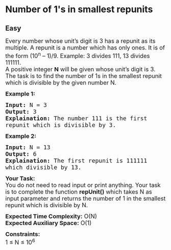# Number of 1's in smallest repunits
## Easy 
<div class="problem-statement">
                <p></p><p><span style="font-size:18px">Every number whose unit’s digit is 3 has a repunit as its multiple. A repunit is a number which has only ones. It is of the form (10<sup>n</sup> – 1)/9. Example: 3 divides 111, 13 divides 111111.<br>
A positive integer <strong>N</strong> will be given whose unit’s digit is 3. The task is to find the number of 1s in the smallest repunit which is divisible by the given number N.</span></p>

<p><strong><span style="font-size:18px">Example 1:</span></strong></p>

<pre><span style="font-size:18px"><strong>Input:</strong> N = 3
<strong>Output:</strong> 3
<strong>Explaination:</strong> The number 111 is the first 
repunit which is divisible by 3.</span></pre>

<p><strong><span style="font-size:18px">Example 2:</span></strong></p>

<pre><span style="font-size:18px"><strong>Input:</strong> N = 13
<strong>Output:</strong> 6
<strong>Explaination:</strong> The first repunit is 111111 
which divisible by 13.</span></pre>

<p><span style="font-size:18px"><strong>Your Task:</strong><br>
You do not need to read input or print anything. Your task is to complete the function <strong>repUnit()</strong> which takes N as input parameter and returns the number of 1 in the smallest repunit which is divisible by N.</span></p>

<p><span style="font-size:18px"><strong>Expected Time Complexity:</strong> O(N)<br>
<strong>Expected Auxiliary Space:</strong> O(1)</span></p>

<p><span style="font-size:18px"><strong>Constraints:</strong><br>
1 ≤ N ≤ 10<sup>6</sup>&nbsp;&nbsp;</span></p>
 <p></p>
            </div>